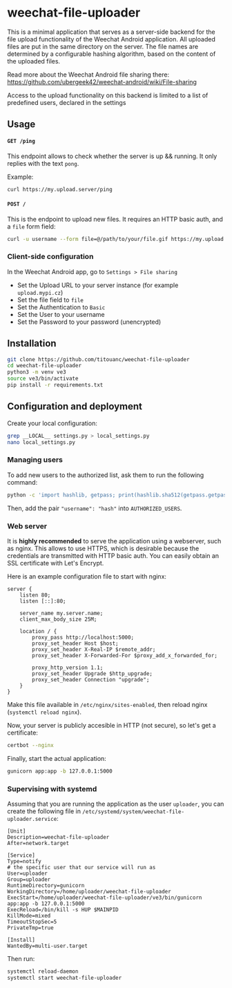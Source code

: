 # weechat-file-uploader

This is a minimal application that serves as a server-side backend for the
file upload functionality of the Weechat Android application. All uploaded
files are put in the same directory on the server. The file names are determined
by a configurable hashing algorithm, based on the content of the uploaded files.

Read more about the Weechat Android file sharing there:
https://github.com/ubergeek42/weechat-android/wiki/File-sharing

Access to the upload functionality on this backend is limited to a list of
predefined users, declared in the settings

## Usage

#### `GET /ping`

This endpoint allows to check whether the server is up && running. It only
replies with the text `pong`.

Example:

```bash
curl https://my.upload.server/ping
```

#### `POST /`

This is the endpoint to upload new files. It requires an HTTP basic auth, and
a `file` form field:

```bash
curl -u username --form file=@/path/to/your/file.gif https://my.upload.server/
```

### Client-side configuration

In the Weechat Android app, go to `Settings > File sharing`

* Set the Upload URL to your server instance (for example `upload.mypi.cz`)
* Set the file field to `file`
* Set the Authentication to `Basic`
* Set the User to your username
* Set the Password to your password (unencrypted)

## Installation

```bash
git clone https://github.com/titouanc/weechat-file-uploader
cd weechat-file-uploader
python3 -m venv ve3
source ve3/bin/activate
pip install -r requirements.txt
```

## Configuration and deployment

Create your local configuration:

```bash
grep __LOCAL__ settings.py > local_settings.py
nano local_settings.py
```

### Managing users

To add new users to the authorized list, ask them to run the following command:
```bash
python -c 'import hashlib, getpass; print(hashlib.sha512(getpass.getpass("Enter your password: ").encode()).hexdigest())'
```

Then, add the pair `"username": "hash"` into `AUTHORIZED_USERS`.

### Web server

It is **highly recommended** to serve the application using a webserver, such as
nginx. This allows to use HTTPS, which is desirable because the credentials are
transmitted with HTTP basic auth. You can easily obtain an SSL certificate with
Let's Encrypt.

Here is an example configuration file to start with nginx:

```nginx
server {
    listen 80;
    listen [::]:80;

    server_name my.server.name;
    client_max_body_size 25M;

    location / {
        proxy_pass http://localhost:5000;
        proxy_set_header Host $host;
        proxy_set_header X-Real-IP $remote_addr;
        proxy_set_header X-Forwarded-For $proxy_add_x_forwarded_for;
        
        proxy_http_version 1.1;
        proxy_set_header Upgrade $http_upgrade;
        proxy_set_header Connection "upgrade";
    }
}
```

Make this file available in `/etc/nginx/sites-enabled`, then reload nginx
(`systemctl reload nginx`).

Now, your server is publicly accesible in HTTP (not secure), so let's get a
certificate:

```bash
certbot --nginx
```

Finally, start the actual application:

```bash
gunicorn app:app -b 127.0.0.1:5000
```

### Supervising with systemd

Assuming that you are running the application as the user `uploader`, you can
create the following file in `/etc/systemd/system/weechat-file-uploader.service`:

```systemd
[Unit]
Description=weechat-file-uploader
After=network.target

[Service]
Type=notify
# the specific user that our service will run as
User=uploader
Group=uploader
RuntimeDirectory=gunicorn
WorkingDirectory=/home/uploader/weechat-file-uploader
ExecStart=/home/uploader/weechat-file-uploader/ve3/bin/gunicorn app:app -b 127.0.0.1:5000
ExecReload=/bin/kill -s HUP $MAINPID
KillMode=mixed
TimeoutStopSec=5
PrivateTmp=true

[Install]
WantedBy=multi-user.target

```

Then run:

```bash
systemctl reload-daemon
systemctl start weechat-file-uploader
```